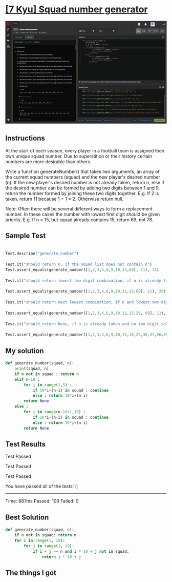 # [[7 Kyu] Squad number generator](https://www.codewars.com/kata/5d62961d18198b000e2f22b3/train/python)

![image](./Problem.png)


## Instructions

At the start of each season, every player in a football team is assigned their own unique squad number. Due to superstition or their history certain numbers are more desirable than others.

Write a function generateNumber() that takes two arguments, an array of the current squad numbers (squad) and the new player's desired number (n). If the new player's desired number is not already taken, return n, else if the desired number can be formed by adding two digits between 1 and 9, return the number formed by joining these two digits together. E.g. If 2 is taken, return 11 because 1 + 1 = 2. Otherwise return null.

Note: Often there will be several different ways to form a replacement number. In these cases the number with lowest first digit should be given priority. E.g. If n = 15, but squad already contains 15, return 69, not 78.



## Sample Test

```python

Test.describe("generate_number")

Test.it("should return n, if the squad list does not contain n")
Test.assert_equals(generate_number([1,2,3,4,6,9,10,15,69], 11), 11)

Test.it("should return lowest two digit combination, if n is already taken")

Test.assert_equals(generate_number([1,2,3,4,6,9,10,11,15,69], 11), 29)

Test.it("should return next lowest combination, if n and lowest two digit number are already taken")

Test.assert_equals(generate_number([1,2,3,4,6,9,10,11,15,29, 69], 11), 38)

Test.it("should return None, if n is already taken and no two digit solutions can be found")

Test.assert_equals(generate_number([1,2,3,4,6,9,10,11,15,29,38,47,56,65,69,74,83,92], 11), None)


```



## My solution

```python
def generate_number(squad, n):
    print(squad, n)
    if n not in squad : return n
    elif n<10 : 
        for i in range(1,5) :
            if 10*i+(n-i) in squad : continue
            else : return 10*i+(n-i)
        return None
    else :
        for i in range(n-10+1,10) :
            if 10*i+(n-i) in squad : continue
            else : return 10*i+(n-i)
        return None
```



## Test Results

Test Passed

Test Passed

Test Passed

You have passed all of the tests! :)

---------

Time: 887ms Passed: 109 Failed: 0



## Best Solution

```python
def generate_number(squad, n):
    if n not in squad: return n
    for i in range(1, 10):
        for j in range(1, 10):
            if i + j == n and i * 10 + j not in squad:
                return i * 10 + j
```



## The things I got

